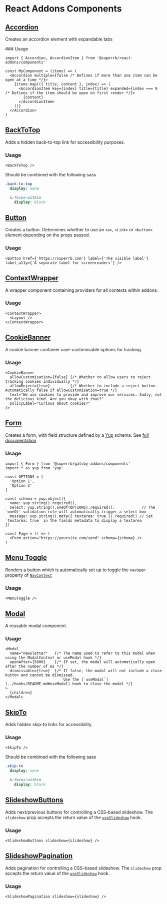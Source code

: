 # React Addons Components

## [Accordion](./accordion.tsx)

Creates an accordion element with expandable tabs

### Usage

```tsx
import { Accordion, AccordionItem } from '@superrb/react-addons/components'

const MyComponent = (items) => (
  <Accordion multiple={false /* Defines if more than one item can be open at a time */}>
    {items.map(({ title, content }, index) => (
      <AccordionItem key={index} title={title} expanded={index === 0 /* Defines if the item should be open on first render */}>
        {content}
      </AccordionItem>
    ))}
  </Accordion>
)
```

## [BackToTop](./back-to-top.tsx)

Adds a hidden back-to-top link for accessibility purposes.

### Usage

```tsx
<BackToTop />
```

Should be combined with the following sass

```sass
.back-to-top
  display: none

  &:focus-within
    display: block
```

## [Button](./button.tsx)

Creates a button. Determines whether to use an `<a>`, `<Link>` or `<button>` element depending on the props passed.

### Usage

```tsx
<Button href={'https://superrb.com'} label={'The visible label'} label_a11y={'A separate label for screenreaders'} />
```

## [ContextWrapper](./context-wrapper.tsx)

A wrapper component containing providers for all contexts within addons.

### Usage

```tsx
<ContextWrapper>
  <Layout />
</ContextWrapper>
```

## [CookieBanner](./cookie-banner.tsx)

A cookie banner container user-customisable options for tracking.

### Usage

```tsx
<CookieBanner
  allowCustomisation={false} {/* Whether to allow users to reject tracking cookies individually */}
  allowReject={true}         {/* Whether to include a reject button. Automatically false if allowCustomisation=true */}
  text="We use cookies to provide and improve our services. Sadly, not the delicious kind. Are you okay with that?"
  policyLabel="Curious about cookies?"
/>
```

## [Form](./form.tsx)

Creates a form, with field structure defined by a [Yup](https://npmjs.com/package/yup) schema. See [full documentation](./form/README.md)

### Usage

```tsx
import { Form } from '@superrb/gatsby-addons/components'
import * as yup from 'yup'

const OPTIONS = [
  'Option 1',
  'Option 2'
]

const schema = yup.object({
  name: yup.string().required(),
  select: yup.string().oneOf(OPTIONS).required(),            // The `oneOf` validation rule will automatically trigger a select box
  message: yup.string().meta({ textarea: true }).required() // Set `textarea: true` in the fields metadata to display a textarea
})

const Page = () => (
  <Form action="https://yoursite.com/send" schema={schema} />
)
```

## [Menu Toggle](./menu-toggle.tsx)

Renders a button which is automatically set up to toggle the `navOpen` property of [`NavContext`](../context/README.md#nav)

### Usage

```tsx
<MenuToggle />
```

## [Modal](./modal.tsx)

A reusable modal component.

### Usage

```tsx
<Modal
  name="newsletter"   {/* The name used to refer to this modal when using the ModalContext or useModal hook */}
  openAfter={5000}    {/* If set, the modal will automatically open after the number of ms */}
  dismissable={true}  {/* If false, the modal will not include a close button and cannot be dismissed.
                          Use the [`useModal`](../hooks/README.md#useModal) hook to close the modal */}
>
  {children}
</Modal>
```

## [SkipTo](./skip-to.tsx)

Adds hidden skip-to links for accessibility.

### Usage

```tsx
<SkipTo />
```

Should be combined with the following sass

```sass
.skip-to
  display: none

  &:focus-within
    display: block
```

## [SlideshowButtons](./slideshow-buttons.tsx)

Adds next/previous buttons for controlling a CSS-based slideshow. The `slideshow` prop accepts the return value of the [`useSlideshow`](../hooks/README.md#useslideshow) hook.

### Usage

```tsx
<SlideshowButtons slideshow={slideshow} />
```

## [SlideshowPagination](./slideshow-pagination.tsx)

Adds pagination for controlling a CSS-based slideshow. The `slideshow` prop accepts the return value of the [`useSlideshow`](../hooks/README.md#useslideshow) hook.

### Usage

```tsx
<SlideshowPagination slideshow={slideshow} />
```
